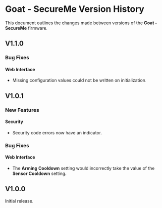 # Goat - SecureMe Version History

This document outlines the changes made between versions of the **Goat - SecureMe** firmware.

## V1.1.0

### Bug Fixes

#### Web Interface

   - Missing configuration values could not be written on initialization.

## V1.0.1

### New Features

#### Security

   - Security code errors now have an indicator.

### Bug Fixes

#### Web Interface

   - The **Arming Cooldown** setting would incorrectly take the value of the **Sensor Cooldown** setting.

## V1.0.0

Initial release.
